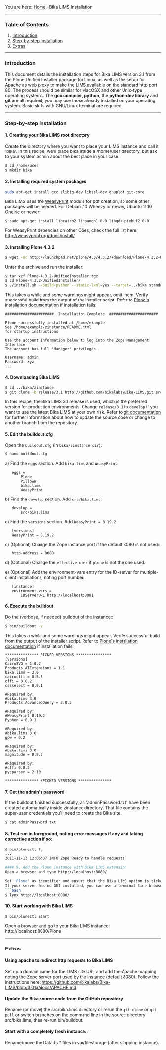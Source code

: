 You are here: [Home](https://github.com/bikalabs/Bika-LIMS/wiki) · Bika LIMS Installation
***
### Table of Contents
1. [Introduction](#introduction)
2. [Step-by-step Installation](#step-by-step-installation)
3. [Extras](#extras)

***

### Introduction
This document details the installation steps for Bika LIMS version 3.1 from the Plone Unified Installer package for Linux, as well as the setup for Apache as web proxy to make the LIMS available on the standard http port 80. The process should be similar for MacOSX and other Unix-type operating systems. The **gcc compiler**, **python**, the **python-dev library** and **git** are all required,  you may use those already installed on your operating system. Basic skills with GNU/Linux terminal are required.

***
### Step-by-step Installation

#### 1. Creating your Bika LIMS root directory
Create the directory where you want to place your LIMS instance and call it 'bika'. In this recipe, we'll place bika inside a /home/user directory, but ask to your system admin about the best place in your case.
```bash
$ cd /home/user
$ mkdir bika
```
#### 2. Installing required system packages
```bash
sudo apt-get install gcc zlib1g-dev libssl-dev gnuplot git-core
```
Bika LIMS uses the [WeasyPrint](http://weasyprint.org) module for pdf creation, so some other packages will be needed. For Debian 7.0 Wheezy or newer, Ubuntu 11.10 Oneiric or newer:

```bash
$ sudo apt-get install libcairo2 libpango1.0-0 libgdk-pixbuf2.0-0
```

For WeasyPrint depencies on other OSes, check the full list here: http://weasyprint.org/docs/install/

#### 3. Installing Plone 4.3.2

```bash
$ wget -nc http://launchpad.net/plone/4.3/4.3.2/+download/Plone-4.3.2-UnifiedInstaller.tgz
```

Untar the archive and run the installer:

```bash
$ tar xzf Plone-4.3.2-UnifiedInstaller.tgz
$ cd Plone-4.3.2-UnifiedInstaller/
$ ./install.sh --build-python --static-lxml=yes --target=../bika standalone
```

This takes a while and some warnings might appear, omit them. Verify successful build from the output of the installer script. Refer to [Plone's installation documentation](http://plone.org/documentation/topic/Installation) if installation fails:

    ######################  Installation Complete  ######################

    Plone successfully installed at /home/example
    See /home/example/zinstance/README.html
    for startup instructions

    Use the account information below to log into the Zope Management Interface
    The account has full 'Manager' privileges.

    Username: admin
    Password: xyz
    ...


#### 4. Downloading Bika LIMS

```bash
$ cd ../bika/zinstance
$ git clone -b release/3.1 http://github.com/bikalabs/Bika-LIMS.git src/bika.lims
```

In this recipe, the Bika LIMS 3.1 release is used, which is the preferred version for production environments. Change ```release/3.1``` to ```develop``` if you want to use the latest Bika LIMS at your own risk. Refer to [git documentation](http://git-scm.com/documentation) for further information about how to update the source code or change to another branch from the repository. 

#### 5. Edit the buildout.cfg
Open the ``buildout.cfg`` (in ``bika/zinstance dir``):

```bash
$ nano buildout.cfg
```

  a) Find the ``eggs`` section.  Add ``bika.lims`` and ``WeasyPrint``:

       eggs =
           Plone
           PillowW
           bika.lims
           WeasyPrint

   b) Find the ``develop`` section. Add ``src/bika.lims``:

       develop =
           src/bika.lims
   
   c) Find the ``versions`` section. Add ``WeasyPrint = 0.19.2``

       [versions]
       WeasyPrint = 0.19.2

   c) (Optional) Change the Zope instance port if the default 8080 is not used::

       http-address = 8080

   d) (Optional) Change the ``effective-user`` if ``plone`` is not the one used. 

   e) (Optional) Add the environment-vars entry for the ID-server for multiple-client
       installations, noting port number::

       [instance]
       environment-vars =
           IDServerURL http://localhost:8081


#### 6. Execute the buildout
Do the (verbose, if needed) buildout of the instance::

```bash
$ bin/buildout -v
```

This takes a while and some warnings might appear. Verify successful build from the output of the installer script. Refer to [Plone's installation documentation](http://plone.org/documentation/topic/Installation) if installation fails:
```
*************** PICKED VERSIONS ****************
[versions]
CairoSVG = 1.0.7
Products.ATExtensions = 1.1
bika.lims = 3.0
cairocffi = 0.5.3
cffi = 0.8.2
cssselect = 0.9.1

#Required by:
#bika.lims 3.0
Products.AdvancedQuery = 3.0.3

#Required by:
#WeasyPrint 0.19.2
Pyphen = 0.9.1

#Required by:
#bika.lims 3.0
gpw = 0.2

#Required by:
#bika.lims 3.0
magnitude = 0.9.3

#Required by:
#cffi 0.8.2
pycparser = 2.10

*************** /PICKED VERSIONS ***************
```

#### 7. Get the admin's password
If the buildout finished successfully, an 'adminPassword.txt' have been created automatically inside zinstance directory. That file contains the super-user credentials you'll need to create the Bika site.
```bash
$ cat adminPassword.txt
```

#### 8. Test run in foreground, noting error messages if any and taking corrective action if so:
```bash
$ bin/plonectl fg
...
2011-11-13 12:06:07 INFO Zope Ready to handle requests

#### 9. Add the Plone instance with Bika LIMS extension
Open a browser and type http://localhost:8080/

Set 'Plone' as identifier and ensure that the Bika LIMS option is ticked.
If your server has no GUI installed, you can use a terminal line browser like ``lynx``:
```bash
$ lynx http://localhost:8080/
```

#### 10. Start working with Bika LIMS
```bash
$ bin/plonectl start
```
Open a browser and go to your Bika LIMS instance: http://localhost:8080/Plone

***
### Extras
#### Using apache to redirect http requests to Bika LIMS
Set up a domain name for the LIMS site URL and add the Apache mapping noting the Zope server port used by the instance (default 8080).
Follow the instructions here: https://github.com/bikalabs/Bika-LIMS/blob/3.01a/docs/APACHE.md

#### Update the Bika source code from the GitHub repository
Rename (or move) the src/bika.lims directory or rerun the ``git clone`` or ``git pull`` or switch branches on the command line in the source directory src/bika.lims, then re-run bin/buildout.

#### Start with a completely fresh instance::
Rename/move the Data.fs.* files in var/filestorage (after stopping instance). 